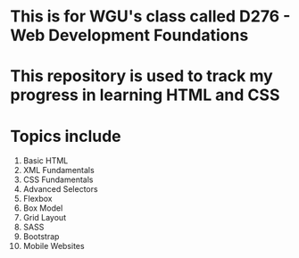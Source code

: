 # This is for WGU's class called D276 - Web Development Foundations
# This repository is used to track my progress in learning HTML and CSS
# Topics include
  1. Basic HTML
  2. XML Fundamentals
  3. CSS Fundamentals
  4. Advanced Selectors
  5. Flexbox
  6. Box Model
  7. Grid Layout
  8. SASS
  9. Bootstrap
  10. Mobile Websites
